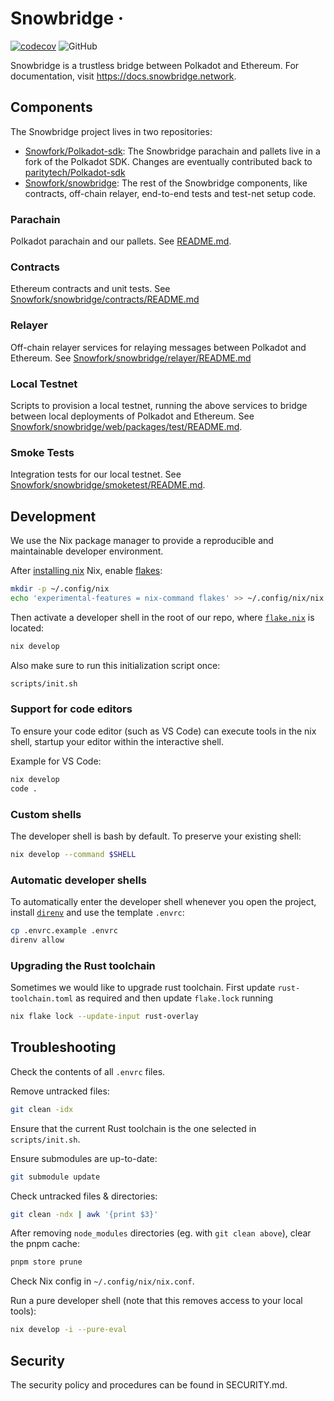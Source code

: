 # Snowbridge &middot;
[![codecov](https://codecov.io/gh/Snowfork/polkadot-sdk/branch/snowbridge/graph/badge.svg?token=9hvgSws4rN)](https://codecov.io/gh/Snowfork/polkadot-sdk)
![GitHub](https://img.shields.io/github/license/Snowfork/snowbridge)

Snowbridge is a trustless bridge between Polkadot and Ethereum. For documentation, visit https://docs.snowbridge.network.

## Components

The Snowbridge project lives in two repositories:

- [Snowfork/Polkadot-sdk](https://github.com/Snowfork/polkadot-sdk): The Snowbridge parachain and pallets live in
a fork of the Polkadot SDK. Changes are eventually contributed back to
[paritytech/Polkadot-sdk](https://github.com/paritytech/polkadot-sdk)
- [Snowfork/snowbridge](https://github.com/Snowfork/snowbridge): The rest of the Snowbridge components, like contracts,
off-chain relayer, end-to-end tests and test-net setup code.

### Parachain

Polkadot parachain and our pallets. See [README.md](https://github.com/Snowfork/polkadot-sdk/blob/snowbridge/bridges/snowbridge/README.md).

### Contracts

Ethereum contracts and unit tests. See [Snowfork/snowbridge/contracts/README.md](https://github.com/Snowfork/snowbridge/blob/main/contracts/README.md)

### Relayer

Off-chain relayer services for relaying messages between Polkadot and Ethereum. See
[Snowfork/snowbridge/relayer/README.md](https://github.com/Snowfork/snowbridge/blob/main/relayer/README.md)

### Local Testnet

Scripts to provision a local testnet, running the above services to bridge between local deployments of Polkadot and
Ethereum. See [Snowfork/snowbridge/web/packages/test/README.md](https://github.com/Snowfork/snowbridge/blob/main/web/packages/test/README.md).

### Smoke Tests

Integration tests for our local testnet. See [Snowfork/snowbridge/smoketest/README.md](https://github.com/Snowfork/snowbridge/blob/main/smoketest/README.md).

## Development

We use the Nix package manager to provide a reproducible and maintainable developer environment.

After [installing nix](https://nixos.org/download.html) Nix, enable [flakes](https://nixos.wiki/wiki/Flakes):

```sh
mkdir -p ~/.config/nix
echo 'experimental-features = nix-command flakes' >> ~/.config/nix/nix.conf
```

Then activate a developer shell in the root of our repo, where
[`flake.nix`](https://github.com/Snowfork/snowbridge/blob/main/flake.nix) is located:

```sh
nix develop
```

Also make sure to run this initialization script once:
```sh
scripts/init.sh
```

### Support for code editors

To ensure your code editor (such as VS Code) can execute tools in the nix shell, startup your editor within the
interactive shell.

Example for VS Code:

```sh
nix develop
code .
```

### Custom shells

The developer shell is bash by default. To preserve your existing shell:

```sh
nix develop --command $SHELL
```

### Automatic developer shells

To automatically enter the developer shell whenever you open the project, install
[`direnv`](https://direnv.net/docs/installation.html) and use the template `.envrc`:

```sh
cp .envrc.example .envrc
direnv allow
```

### Upgrading the Rust toolchain

Sometimes we would like to upgrade rust toolchain. First update `rust-toolchain.toml` as required and then
update `flake.lock` running
```sh
nix flake lock --update-input rust-overlay
```

## Troubleshooting

Check the contents of all `.envrc` files.

Remove untracked files:
```sh
git clean -idx
```

Ensure that the current Rust toolchain is the one selected in `scripts/init.sh`.

Ensure submodules are up-to-date:
```sh
git submodule update
```

Check untracked files & directories:
```sh
git clean -ndx | awk '{print $3}'
```
After removing `node_modules` directories (eg. with `git clean above`), clear the pnpm cache:
```sh
pnpm store prune
```

Check Nix config in `~/.config/nix/nix.conf`.

Run a pure developer shell (note that this removes access to your local tools):
```sh
nix develop -i --pure-eval
```

## Security

The security policy and procedures can be found in SECURITY.md.
